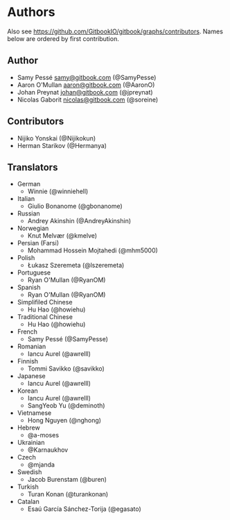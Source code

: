 Authors
=======

Also see https://github.com/GitbookIO/gitbook/graphs/contributors.
Names below are ordered by first contribution.

Author
------

- Samy Pessé <samy@gitbook.com> (@SamyPesse)
- Aaron O'Mullan <aaron@gitbook.com> (@AaronO)
- Johan Preynat <johan@gitbook.com> (@jpreynat)
- Nicolas Gaborit <nicolas@gitbook.com> (@soreine)

Contributors
------------

- Nijiko Yonskai (@Nijikokun)
- Herman Starikov (@Hermanya)

Translators
------------

- German
    - Winnie (@winniehell)
- Italian
    - Giulio Bonanome (@gbonanome)
- Russian
    - Andrey Akinshin (@AndreyAkinshin)
- Norwegian
    - Knut Melvær (@kmelve)
- Persian (Farsi)
    - Mohammad Hossein Mojtahedi (@mhm5000)
- Polish
    - Łukasz Szeremeta (@lszeremeta)
- Portuguese
    - Ryan O'Mullan (@RyanOM)
- Spanish
    - Ryan O'Mullan (@RyanOM)
- Simplifiled Chinese
    - Hu Hao (@howiehu)
- Traditional Chinese
    - Hu Hao (@howiehu)
- French
    - Samy Pessé (@SamyPesse)
- Romanian
    - Iancu Aurel (@awrelll)
- Finnish
    - Tommi Savikko (@savikko)
- Japanese
    - Iancu Aurel (@awrelll)
- Korean
    - Iancu Aurel (@awrelll)
    - SangYeob Yu (@deminoth)
- Vietnamese
    - Hong Nguyen (@nghong)
- Hebrew
    - @a-moses
- Ukrainian
    - @Karnaukhov
- Czech
    - @mjanda
- Swedish
    - Jacob Burenstam (@buren)
- Turkish
    - Turan Konan (@turankonan)
- Catalan
    - Esaú García Sánchez-Torija (@egasato)
